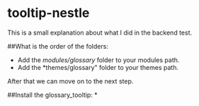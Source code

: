 # tooltip-nestle
This is a small explanation about what I did in the backend test.

##What is the order of the folders:
* Add the *modules/glossary* folder to your modules path.
* Add the *themes/glossary" folder to your themes path.

After that we can move on to the next step.

##Install the glossary_tooltip:
* 


